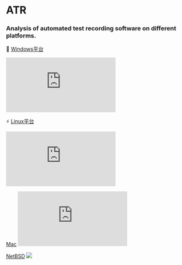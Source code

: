 # ATR
### Analysis of automated test recording software on different platforms.

🌈 [Windows平台](https://github.com/CQNET/ATR_W)

![](https://www.easyicon.net/api/resizeApi.php?id=539142&size=128)


⚡️ [Linux平台](https://github.com/CQNET/ATR_L)

![](https://www.easyicon.net/api/resizeApi.php?id=539139&size=128)

[Mac]()
![](https://www.easyicon.net/api/resizeApi.php?id=539141&size=128)

[NetBSD]()
![](https://cdn-img.easyicon.net/png/5391/539140.gif)
